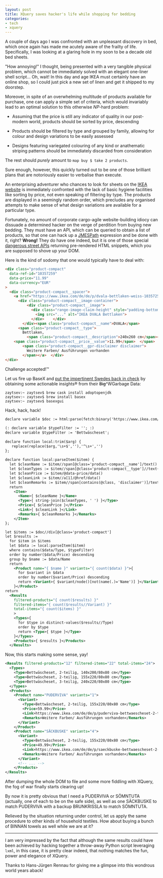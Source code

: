 ```yaml
---
layout: post
title: XQuery saves hacker's life while shopping for bedding
categories:
- tech
- xquery
---
```


A couple of days ago I was confronted with an unpleasant discovery in bed, which once again has made me acutely aware of the frailty of life. Specifically, I was looking at a glaring hole in my soon to be a decade old bed sheets.

"How annoying!" I thought, being presented with a very tangible physical problem, which cannot be immediately solved with an elegant one-liner shell script... Oh, wait! In this day and age IKEA must certainly have an online shop, so I could just pick a new set of linen and get it shipped to my doorstep.

Moreover, in spite of an overwhelming multitude of products available for purchase, one can apply a simple set of criteria, which would invariably lead to an optimal solution to this otherwise _NP_-hard problem:

  * Assuming that the price is still any indicator of quality in our post-modern world, products should be sorted by price, descending
  
  * Products should be filtered by type and grouped by family, allowing for colour and design variations to be easily assessed
  
  * Designs featuring variegated colouring of any kind or anathematic striping patterns should be immediately discarded from consideration

The rest should _purely_ amount to `map buy $ take 2 products`.

Sure enough, however, this quickly turned out to be one of those brilliant plans that are notoriously easier to verbalise than execute.

An enterprising adventurer who chances to look for sheets on the [IKEA website](https://www.ikea.com/de/de/cat/bettwaesche-tl004/) is immediately confronted with the lack of basic hygiene facilities like sorting by price, not even speaking of filtering by type. The products are displayed in a seemingly random order, which precludes any organised attempts to make sense of what design variations are available for a particular type.

Fortunately, no amount of corporate cargo-agile website-building idiocy can dissuade a determined hacker on the verge of perdition from buying new bedding. They must have an API, which can be queried to obtain a list of products, so that one can hack up a [JMESPath](http://jmespath.org) expression and be done with it, right? **Wrong!** They do have one indeed, but it is one of those special [dangerous street APIs](https://www.youtube.com/watch?v=wTqsV3q7rRU) returning pre-rendered HTML snippets, which you are supposed to shove up your DOM.

Here is the kind of sodomy that one would typically have to deal with:

```html
<div class="product-compact"
  data-ref-id="10357259"
  data-price="11.99"
  data-currency="EUR"
>
  <div class="product-compact__spacer">
    <a href="https://www.ikea.com/de/de/p/dvala-bettlaken-weiss-10357259/">
      <div class="product-compact__image-container">
          <div class="product-compact__image">
            <div class="range-image-claim-height" style="padding-bottom: 99.95%;">
              <img src="..." alt="IKEA DVALA Bettlaken">
            </div>    </div>
        </div><span class="product-compact__name">DVALA</span>
      <span class="product-compact__type">
        Bettlaken,
          <span class="product-compact__description">240x260 cm</span></span><span class="product-compact__price">
    <span class="product-compact__price__value">11.99</span>  </span>    </a><a href="https://www.ikea.com/de/de/p/dvala-bettlaken-weiss-10357259/">
        <span class="product-compact__gpr-disclaimer disclaimer">
          Weitere Farben/ Ausführungen vorhanden
        </span></a>  </div>
</div>
```

Challenge accepted!™

Let us fire up BaseX and [put the impertinent Swedes back in check](https://en.wikipedia.org/wiki/Battle_of_the_Neva) by obtaining some actionable insights® from their ~~Big~~^WGarbage Data:

```console
zaytsev:~ zaytsev$ brew cask install adoptopenjdk
zaytsev:~ zaytsev$ brew install basex
zaytsev:~ zaytsev$ basexgui
```

Hack, hack, hack!

```xml
declare variable $doc := html:parse(fetch:binary('https://www.ikea.com/de/de/cat/bettwaesche-10651/'));
 
(: declare variable $typeFilter := ''; :)
declare variable $typeFilter := 'Bettwäscheset';
        
declare function local:trim($arg) {
   replace(replace($arg,'\s+$',''),'^\s+','')
};
 
declare function local:parseItem($item) {
  let $cleanName := $item//span[@class='product-compact__name']/text()
  let $cleanTypes := $item//span[@class='product-compact__type']//text() ! local:trim(.)
  let $cleanPrice := $item/@data-price/data()
  let $cleanLink := $item//a[1]/@href/data()
  let $cleanRemarks := $item//span[contains(@class, 'disclaimer')]/text() ! local:trim(.)
  return
    <Item>
      <Name>{ $cleanName }</Name>
      <Type>{ string-join($cleanTypes, ' ') }</Type>
      <Price>{ $cleanPrice }</Price>
      <Link>{ $cleanLink }</Link>
      <Remarks>{ $cleanRemarks }</Remarks>
    </Item>
};

let $items := $doc//div[@class='product-compact']
let $results := 
  for $item in $items
  let $data := local:parseItem($item)
  where contains($data/Type, $typeFilter)
  order by number($data/Price) descending
  group by $name := $data/Name
  return
    <Product name="{ $name }" variants="{ count($data) }">{
      for $variant in $data
      order by number($variant/Price) descending
      return <Variant>{ $variant/node()[not(name(.)='Name')] }</Variant>
    }</Product>
return
  <Results
    filtered-products="{ count($results) }"
    filtered-items="{ count($results//Variant) }"
    total-items="{ count($items) }"
    >
    <Types>{
      for $type in distinct-values($results//Type)
      order by $type
      return <Type>{ $type }</Type>
    }</Types>
    <Products>{ $results }</Products>
  </Results>
```

Now, this starts making some sense, yay!

```xml
<Results filtered-products="12" filtered-items="22" total-items="24">
  <Types>
    <Type>Bettwäscheset, 2-teilig, 140x200/80x80 cm</Type>
    <Type>Bettwäscheset, 2-teilig, 155x220/80x80 cm</Type>
    <Type>Bettwäscheset, 3-teilig, 240x220/80x80 cm</Type>
  </Types>
  <Products>
    <Product name="PUDERVIVA" variants="1">
      <Variant>
        <Type>Bettwäscheset, 2-teilig, 155x220/80x80 cm</Type>
        <Price>59.99</Price>
        <Link>https://www.ikea.com/de/de/p/puderviva-bettwaescheset-2-teilig-hellgelb-80431595/</Link>
        <Remarks>Weitere Farben/ Ausführungen vorhanden</Remarks>
      </Variant>
    </Product>
    <Product name="SÄCKBUSKE" variants="4">
      <Variant>
        <Type>Bettwäscheset, 2-teilig, 155x220/80x80 cm</Type>
        <Price>49.99</Price>
        <Link>https://www.ikea.com/de/de/p/saeckbuske-bettwaescheset-2-teilig-grau-00448397/</Link>
        <Remarks>Weitere Farben/ Ausführungen vorhanden</Remarks>
      </Variant>
      <!-- ... -->
    </Products>
</Results>
```

After dumping the whole DOM to file and some more fiddling with XQuery, the fog of war finally starts clearing up!

By now it is pretty obvious that I need a PUDERVIVA or SÖMNTUTA (actually, one of each to be on the safe side), as well as one SÄCKBUSKE to match PUDERVIVA with a backup BRUNKRISSLA to match SÖMNTUTA.

Relieved by the situation returning under control, let us apply the same procedure to other kinds of household textiles. How about buying a bunch of BINNAN towels as well while we are at it?

***

I am very impressed by the fact that although the same results could have been achieved by hacking together a throw-away Python script leveraging `lxml`, in this case, it is pretty clear indeed, that nothing matches the fun, power and elegance of XQuery.

Thanks to Hans-Jürgen Rennau for giving me a glimpse into this   wondrous world years aback!

